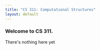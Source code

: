 ```yaml
---
title: "CS 311: Computational Structures"
layout: default
---
```


### Welcome to CS 311.

There's nothing here yet
